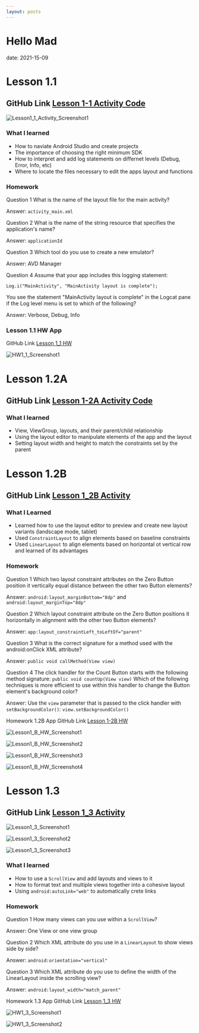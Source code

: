 ```yaml
---
layout: posts
---
```


# Hello Mad

date: 2021-15-09

# Lesson 1.1
## GitHub Link [Lesson 1-1 Activity Code](https://github.com/tophbuddy/cs5520_cholzheu_projects/tree/main/CS5520/Assingment1/lesson1_1)

![Lesson1_1_Activity_Screenshot1](https://github.com/tophbuddy/cs5520_cholzheu_projects/blob/main/CS5520/Project_Images/Lesson1_1_Activity/Lesson1_1_Activity.png?raw=true)

### What I learned

- How to naviate Android Studio and create projects
- The importance of choosing the right minimum SDK
- How to interpret and add log statements on differnet levels (Debug, Error, Info, etc)
- Where to locate the files necessary to edit the apps layout and functions

### Homework

Question 1 
What is the name of the layout file for the main activity?

Answer: `activity_main.xml`

Question 2
What is the name of the string resource that specifies the application's name?

Answer: `applicationId`

Question 3
Which tool do you use to create a new emulator?

Answer: AVD Manager

Question 4
Assume that your app includes this logging statement:

`Log.i("MainActivity", "MainActivity layout is complete");`

You see the statement "MainActivity layout is complete" in the Logcat pane if the Log level menu is set to which of the following?

Answer: Verbose, Debug, Info

### Lesson 1.1 HW App

GitHub Link [Lesson 1_1 HW](https://github.com/tophbuddy/cs5520_cholzheu_projects/tree/main/CS5520/Lesson1_1_hw)

![HW1_1_Screenshot1](https://github.com/tophbuddy/cs5520_cholzheu_projects/blob/main/CS5520/Project_Images/Lesson1_1_HW/Lesson1_1_HW.png?raw=true)

# Lesson 1.2A
## GitHub Link [Lesson 1-2A Activity Code](https://github.com/tophbuddy/cs5520_cholzheu_projects/tree/main/CS5520/Lesson1_2/hello_toast)

### What I learned

- View, ViewGroup, layouts, and their parent/child relationship
- Using the layout editor to manipulate elements of the app and the layout
- Setting layout width and height to match the constraints set by the parent

# Lesson 1.2B
## GitHub Link [Lesson 1_2B Activity](https://github.com/tophbuddy/cs5520_cholzheu_projects/tree/main/CS5520/NEUSEA_ChrisHolzheu_Lesson1_2/hello_toast)

### What I Learned

- Learned how to use the layout editor to preview and create new layout variants (landscape mode, tablet)
- Used `ConstraintLayout` to align elements based on baseline constraints
- Used `LinearLayout` to align elements based on horizontal ot vertical row and learned of its advantages

### Homework

Question 1
Which two layout constraint attributes on the Zero Button position it vertically equal distance between the other two Button elements?

Answer: `android:layout_marginBottom="8dp"` and `android:layout_marginTop="8dp"`

Question 2
Which layout constraint attribute on the Zero Button positions it horizontally in alignment with the other two Button elements?

Answer: `app:layout_constraintLeft_toLeftOf="parent"`

Question 3
What is the correct signature for a method used with the android:onClick XML attribute?

Answer: `public void callMethod(View view)`

Question 4
The click handler for the Count Button starts with the following method signature:
`public void countUp(View view)`
Which of the following techniques is more efficient to use within this handler to change the Button element's background color?

Answer: Use the `view` parameter that is passed to the click handler with `setBackgroundColor()`: `view.setBackgroundColor()`

Homework 1.2B App
GitHub Link [Lesson 1-2B HW](https://github.com/tophbuddy/cs5520_cholzheu_projects/tree/main/CS5520/NEUSEA_ChrisHolzheu_Lesson1_2/HelloConstraint)

![Lesson1_B_HW_Screenshot1](https://github.com/tophbuddy/cs5520_cholzheu_projects/blob/main/CS5520/Project_Images/Lesson1_2B_HW/Screenshot_1631764678.png?raw=true)

![Lesson1_B_HW_Screenshot2](https://github.com/tophbuddy/cs5520_cholzheu_projects/blob/main/CS5520/Project_Images/Lesson1_2B_HW/Screenshot_1631764689.png?raw=true)

![Lesson1_B_HW_Screenshot3](https://github.com/tophbuddy/cs5520_cholzheu_projects/blob/main/CS5520/Project_Images/Lesson1_2B_HW/Screenshot_1631764692.png?raw=true)

![Lesson1_B_HW_Screenshot4](https://github.com/tophbuddy/cs5520_cholzheu_projects/blob/main/CS5520/Project_Images/Lesson1_2B_HW/Screenshot_1631764697.png?raw=true)

# Lesson 1.3
## GitHub Link [Lesson 1_3 Activity](https://github.com/tophbuddy/cs5520_cholzheu_projects/tree/main/CS5520/NEUSEA_ChrisHolzheu_Lesson1_3)

![Lesson1_3_Screenshot1](https://github.com/tophbuddy/cs5520_cholzheu_projects/blob/main/CS5520/Project_Images/Lesson1_3_Activity/Lesson1_3_Activity1.png?raw=true)

![Lesson1_3_Screenshot2](https://github.com/tophbuddy/cs5520_cholzheu_projects/blob/main/CS5520/Project_Images/Lesson1_3_Activity/Screenshot_1631767630.png?raw=true)

![Lesson1_3_Screenshot3](https://github.com/tophbuddy/cs5520_cholzheu_projects/blob/main/CS5520/Project_Images/Lesson1_3_Activity/Screenshot_1631767637.png?raw=true)

### What I learned

- How to use a `ScrollView` and add layouts and views to it
- How to format text and multiple views together into a cohesive layout
- Using `android:autoLink="web"` to automatically crete links

### Homework

Question 1 
How many views can you use within a `ScrollView`?

Answer: One View or one view group

Question 2
Which XML attribute do you use in a `LinearLayout` to show views side by side?

Answer: `android:orientation="vertical"`

Question 3
Which XML attribute do you use to define the width of the LinearLayout inside the scrolling view?

Answer: `android:layout_width="match_parent"`

Homework 1.3 App
GitHub Link [Lesson 1_3 HW](https://github.com/tophbuddy/cs5520_cholzheu_projects/tree/main/CS5520/NEUSEA_ChrisHolzheu_Lesson1_3_HW)

![HW1_3_Screenshot1](https://github.com/tophbuddy/cs5520_cholzheu_projects/blob/main/CS5520/Project_Images/Lesson1_3_HW/Screenshot_1631767234.png?raw=true)

![HW1_3_Screenshot2](https://github.com/tophbuddy/cs5520_cholzheu_projects/blob/main/CS5520/Project_Images/Lesson1_3_HW/Screenshot_1631767243.png?raw=true)
